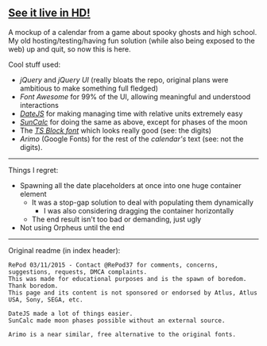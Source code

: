 [See it live in HD!](//repod.github.io/p3)
----

A mockup of a calendar from a game about spooky ghosts and high school.    
My old hosting/testing/having fun solution (while also being exposed to the web) up and quit, so now this is here.

Cool stuff used:
 - *jQuery* and *jQuery UI* (really bloats the repo, original plans were ambitious to make something full fledged)
 - *Font Awesome* for 99% of the UI, allowing meaningful and understood interactions
 - *[DateJS](http://www.datejs.com/)* for making managing time with relative units extremely easy
 - *[SunCalc](https://github.com/mourner/suncalc)* for doing the same as above, except for phases of the moon
 - The *[TS Block font](http://www.dafont.com/ts-block.font)* which looks really good (see: the digits)
 - *Arimo* (Google Fonts) for the rest of the *calendar's* text (see: not the digits).

----

Things I regret:
 - Spawning all the date placeholders at once into one huge container element
   - It was a stop-gap solution to deal with populating them dynamically
     - I was also considering dragging the container horizontally
   - The end result isn't too bad or demanding, just ugly
 - Not using Orpheus until the end

----

Original readme (in index header):

````
RePod 03/11/2015 - Contact @RePod37 for comments, concerns, suggestions, requests, DMCA complaints.
This was made for educational purposes and is the spawn of boredom. Thank boredom.
This page and its content is not sponsored or endorsed by Atlus, Atlus USA, Sony, SEGA, etc.

DateJS made a lot of things easier.
SunCalc made moon phases possible without an external source.

Arimo is a near similar, free alternative to the original fonts.
````
